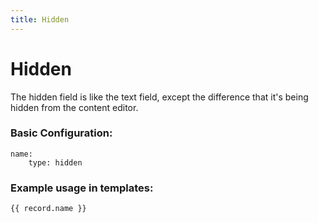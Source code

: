 ```yaml
---
title: Hidden
---
```

Hidden
=========

The hidden field is like the text field, 
except the difference that it's being hidden from the content editor.

### Basic Configuration:

```
name:
    type: hidden
```

### Example usage in templates:

```
{{ record.name }}
```
